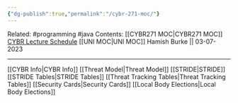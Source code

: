 ```yaml
---
{"dg-publish":true,"permalink":"/cybr-271-moc/"}
---
```


Related: #programming #java 
Contents: [[CYBR271 MOC\|CYBR271 MOC]]
[CYBR Lecture Schedule](https://ecs.wgtn.ac.nz/Courses/CYBR271_2023T2/LectureSchedule)
[[UNI MOC\|UNI MOC]]
Hamish Burke || 03-07-2023
***

[[CYBR Info\|CYBR Info]]
[[Threat Model\|Threat Model]]
	[[STRIDE\|STRIDE]]
	[[STRIDE Tables\|STRIDE Tables]]
	 [[Threat Tracking Tables\|Threat Tracking Tables]]
[[Security Cards\|Security Cards]]
[[Local Body Elections\|Local Body Elections]]


